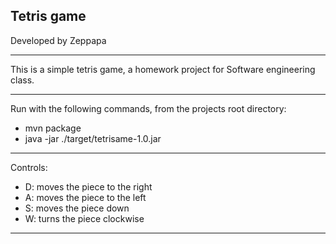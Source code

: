 Tetris game
-
Developed by Zeppapa
****
This is a simple tetris game, a homework project for Software engineering class.
****
Run with the following commands, from the projects root directory:
* mvn package
* java -jar ./target/tetrisame-1.0.jar
****
Controls:
* D: moves the piece to the right
* A: moves the piece to the left
* S: moves the piece down
* W: turns the piece clockwise
****

